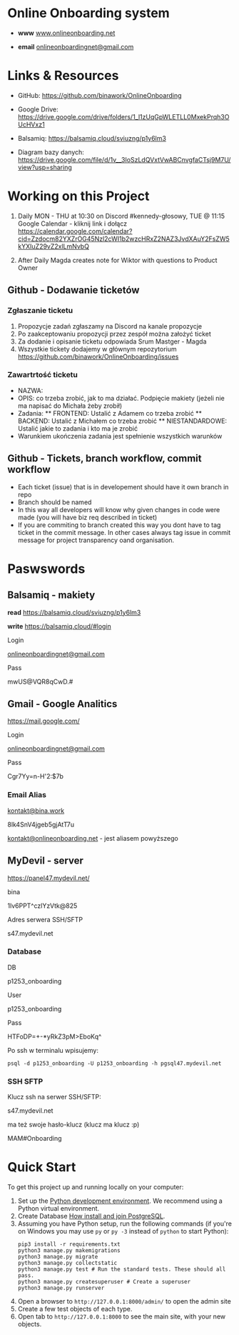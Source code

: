# Online Onboarding system
* **www** www.onlineonboarding.net

* **email** onlineonboardingnet@gmail.com

# Links & Resources
* GitHub: https://github.com/binawork/OnlineOnboarding

* Google Drive: https://drive.google.com/drive/folders/1_l1zUqGpWLETLL0MxekPrqh3OUcHVxz1

* Balsamiq: https://balsamiq.cloud/sviuzng/p1y6lm3

* Diagram bazy danych: https://drive.google.com/file/d/1v__3IoSzLdQVxtVwABCnvgfaCTsj9M7U/view?usp=sharing

# Working on this Project
1. Daily MON - THU at 10:30 on Discord #kennedy-głosowy, TUE @ 11:15
Google Calendar - kliknij link i dołącz
https://calendar.google.com/calendar?cid=Zzdocm82YXZrOG45Nzl2cWI1b2wzcHRxZ2NAZ3JvdXAuY2FsZW5kYXIuZ29vZ2xlLmNvbQ

2. After Daily Magda creates note for Wiktor with questions to Product Owner

## Github - Dodawanie ticketów

### Zgłaszanie ticketu
1. Propozycje zadań zgłaszamy na Discord na kanale propozycje
2. Po zaakceptowaniu propozycji przez zespół można założyć ticket
3. Za dodanie i opisanie ticketu odpowiada Srum Mastger - Magda
4. Wszystkie tickety dodajemy w głównym repozytorium https://github.com/binawork/OnlineOnboarding/issues

### Zawartrtość ticketu
* NAZWA:
* OPIS: co trzeba zrobić, jak to ma działać. Podpięcie makiety (jeżeli nie ma napisać do Michała żeby zrobił)
* Zadania:
** FRONTEND: Ustalić z Adamem co trzeba zrobić
** BACKEND: Ustalić z Michałem co trzeba zrobić
** NIESTANDARDOWE: Ustalić jakie to zadania i kto ma je zrobić
* Warunkiem ukończenia zadania jest spełnienie wszystkich warunków

## Github - Tickets, branch workflow, commit workflow
* Each ticket (issue) that is in developement should have it own branch in repo
* Branch should be named <issue numbar> <issue name>
* In this way all developers will know why given changes in code were made (you will have biz req described in ticket)
* If you are commiting to branch created this way you dont have to tag ticket in the commit message. In other cases always tag issue in commit message for project transparency oand organisation.

# Paswswords

## Balsamiq - makiety
**read**
https://balsamiq.cloud/sviuzng/p1y6lm3

**write**
https://balsamiq.cloud/#login

Login 

onlineonboardingnet@gmail.com

Pass

mwUS@VQR8qCwD.#

## Gmail - Google Analitics
https://mail.google.com/

Login 

onlineonboardingnet@gmail.com

Pass

Cgr7Yy=n-H'2:$7b

### Email Alias
kontakt@bina.work

8lk4SnV4jgeb5gjAtT7u

kontakt@onlineonboarding.net - jest aliasem powyższego

## MyDevil - server
https://panel47.mydevil.net/

bina

1lv6PPT^czlYzVtk@825

Adres serwera SSH/SFTP

s47.mydevil.net

### Database
DB

p1253_onboarding

User

p1253_onboarding

Pass

HTFoDP=+-*yRkZ3pM>EboKq^

Po ssh w terminalu wpisujemy:
```
psql -d p1253_onboarding -U p1253_onboarding -h pgsql47.mydevil.net
```

### SSH SFTP
Klucz ssh na serwer SSH/SFTP:

s47.mydevil.net

ma też swoje hasło-klucz (klucz ma klucz :p)

MAM#Onboarding

# Quick Start

To get this project up and running locally on your computer:
1. Set up the [Python development environment](https://developer.mozilla.org/en-US/docs/Learn/Server-side/Django/development_environment).
   We recommend using a Python virtual environment.
1. Create Database [How install and join PostgreSQL](https://www.digitalocean.com/community/tutorials/how-to-use-postgresql-with-your-django-application-on-ubuntu-14-04).
1. Assuming you have Python setup, run the following commands (if you're on Windows you may use `py` or `py -3` instead of `python` to start Python):
   ```
   pip3 install -r requirements.txt
   python3 manage.py makemigrations
   python3 manage.py migrate
   python3 manage.py collectstatic
   python3 manage.py test # Run the standard tests. These should all pass.
   python3 manage.py createsuperuser # Create a superuser
   python3 manage.py runserver
   ```
1. Open a browser to `http://127.0.0.1:8000/admin/` to open the admin site
1. Create a few test objects of each type.
1. Open tab to `http://127.0.0.1:8000` to see the main site, with your new objects.

